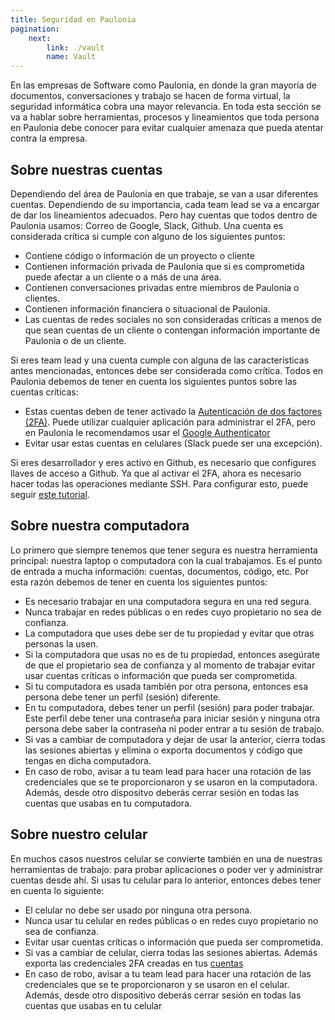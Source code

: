 ```yaml
---
title: Seguridad en Paulonia
pagination:
    next: 
        link: ./vault
        name: Vault
---
```


En las empresas de Software como Paulonia, en donde la gran mayoría de documentos, conversaciones y trabajo se hacen de forma virtual, la seguridad informática cobra una mayor relevancia. En toda esta sección se va a hablar sobre herramientas, procesos y lineamientos que toda persona en Paulonia debe conocer para evitar cualquier amenaza que pueda atentar contra la empresa.

## Sobre nuestras cuentas

Dependiendo del área de Paulonia en que trabaje, se van a usar diferentes cuentas. Dependiendo de su importancia, cada team lead se va a encargar de dar los lineamientos adecuados. Pero hay cuentas que todos dentro de Paulonia usamos: Correo de Google, Slack, Github. Una cuenta es considerada crítica si cumple con alguno de los siguientes puntos:

- Contiene código o información de un proyecto o cliente
- Contienen información privada de Paulonia que si es comprometida puede afectar a un cliente o a más de una área.
- Contienen conversaciones privadas entre miembros de Paulonia o clientes.
- Contienen información financiera o situacional de Paulonia.
- Las cuentas de redes sociales no son consideradas críticas a menos de que sean cuentas de un cliente o contengan información importante de Paulonia o de un cliente.

Si eres team lead y una cuenta cumple con alguna de las características antes mencionadas, entonces debe ser considerada como crítica. Todos en Paulonia debemos de tener en cuenta los siguientes puntos sobre las cuentas críticas:

- Estas cuentas deben de tener activado la [Autenticación de dos factores (2FA)](https://www.onespan.com/es/topics/autenticacion-de-dos-factores). Puede utilizar cualquier aplicación para administrar el 2FA, pero en Paulonia le recomendamos usar el [Google Authenticator](https://play.google.com/store/apps/details?id=com.google.android.apps.authenticator2&hl=es_PE&gl=US)
- Evitar usar estas cuentas en celulares (Slack puede ser una excepción).

Si eres desarrollador y eres activo en Github, es necesario que configures llaves de acceso a Github. Ya que al activar el 2FA, ahora es necesario hacer todas las operaciones mediante SSH. Para configurar esto, puede seguir [este tutorial](https://docs.github.com/es/authentication/connecting-to-github-with-ssh).


## Sobre nuestra computadora

Lo primero que siempre tenemos que tener segura es nuestra herramienta principal: nuestra laptop o computadora con la cual trabajamos. Es el punto de entrada a mucha información: cuentas, documentos, código, etc. Por esta razón debemos de tener en cuenta los siguientes puntos:

- Es necesario trabajar en una computadora segura en una red segura.
- Nunca trabajar en redes públicas o en redes cuyo propietario no sea de confianza.
- La computadora que uses debe ser de tu propiedad y evitar que otras personas la usen.
- Si la computadora que usas no es de tu propiedad, entonces asegúrate de que el propietario sea de confianza y al momento de trabajar evitar usar cuentas críticas o información que pueda ser comprometida.
- Si tu computadora es usada también por otra persona, entonces esa persona debe tener un perfil (sesión) diferente.
- En tu computadora, debes tener un perfil (sesión) para poder trabajar. Este perfil debe tener una contraseña para iniciar sesión y ninguna otra persona debe saber la contraseña ni poder entrar a tu sesión de trabajo.
- Si vas a cambiar de computadora y dejar de usar la anterior, cierra todas las sesiones abiertas y elimina o exporta documentos y código que tengas en dicha computadora.
- En caso de robo, avisar a tu team lead para hacer una rotación de las credenciales que se te proporcionaron y se usaron en la computadora. Además, desde otro dispositvo deberás cerrar sesión en todas las cuentas que usabas en tu computadora.

## Sobre nuestro celular

En muchos casos nuestros celular se convierte también en una de nuestras herramientas de trabajo: para probar aplicaciones o poder ver y administrar cuentas desde ahí. Si usas tu celular para lo anterior, entonces debes tener en cuenta lo siguiente:

- El celular no debe ser usado por ninguna otra persona.
- Nunca usar tu celular en redes públicas o en redes cuyo propietario no sea de confianza.
- Evitar usar cuentas críticas o información que pueda ser comprometida.
- Si vas a cambiar de celular, cierra todas las sesiones abiertas. Además exporta las credenciales 2FA creadas en tus [cuentas](#sobre-nuestras-cuentas)
- En caso de robo, avisar a tu team lead para hacer una rotación de las credenciales que se te proporcionaron y se usaron en el celular. Además, desde otro dispositivo deberás cerrar sesión en todas las cuentas que usabas en tu celular
